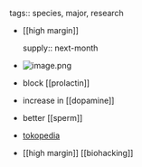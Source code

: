 tags:: species, major, research

- [[high margin]] 
  
  supply:: next-month
- ![image.png](https://peach-geographical-bat-397.mypinata.cloud/ipfs/QmUcWqzPwQku5cfJMPBKtXAx23hT355roVSYbcwTXtdCmT)
- block [[prolactin]]
- increase in [[dopamine]]
- better [[sperm]]
- [tokopedia](https://www.tokopedia.com/ukibibit/1-kg-benih-mucuna-pruriens?extParam=ivf%3Dfalse%26src%3Dsearch)
- [[high margin]] [[biohacking]]